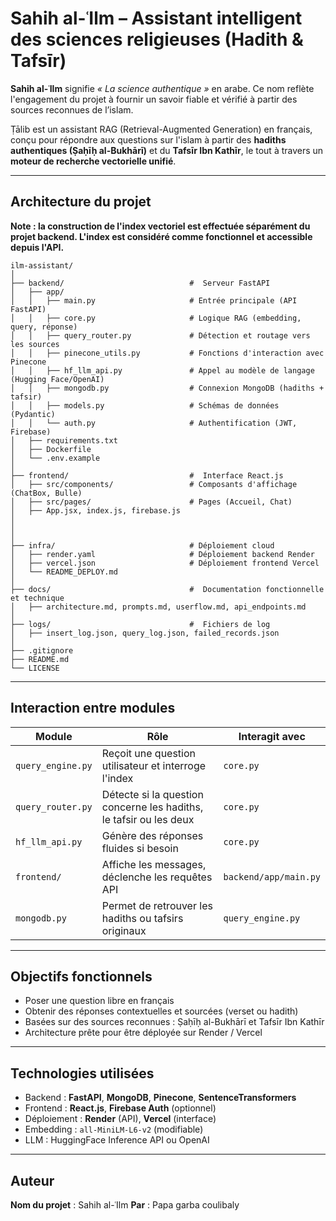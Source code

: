 #  Sahih al-ʿIlm – Assistant intelligent des sciences religieuses (Hadith & Tafsīr)

**Sahih al-ʿIlm** signifie _« La science authentique »_ en arabe. Ce nom reflète l'engagement du projet à fournir un savoir fiable et vérifié à partir des sources reconnues de l’islam.

Ṭālib est un assistant RAG (Retrieval-Augmented Generation) en français, conçu pour répondre aux questions sur l'islam à partir des **hadiths authentiques (Ṣaḥīḥ al-Bukhārī)** et du **Tafsīr Ibn Kathīr**, le tout à travers un **moteur de recherche vectorielle unifié**.

---

##  Architecture du projet

 **Note : la construction de l'index vectoriel est effectuée séparément du projet backend. L'index est considéré comme fonctionnel et accessible depuis l'API.**

```
ilm-assistant/
│
├── backend/                            #  Serveur FastAPI
│   ├── app/
│   │   ├── main.py                     # Entrée principale (API FastAPI)
│   │   ├── core.py                     # Logique RAG (embedding, query, réponse)
│   │   ├── query_router.py             # Détection et routage vers les sources
│   │   ├── pinecone_utils.py           # Fonctions d'interaction avec Pinecone
│   │   ├── hf_llm_api.py               # Appel au modèle de langage (Hugging Face/OpenAI)
│   │   ├── mongodb.py                  # Connexion MongoDB (hadiths + tafsir)
│   │   ├── models.py                   # Schémas de données (Pydantic)
│   │   └── auth.py                     # Authentification (JWT, Firebase)
│   ├── requirements.txt
│   ├── Dockerfile
│   └── .env.example
│
├── frontend/                           #  Interface React.js
│   ├── src/components/                 # Composants d'affichage (ChatBox, Bulle)
│   ├── src/pages/                      # Pages (Accueil, Chat)
│   ├── App.jsx, index.js, firebase.js
│
│  
│
├── infra/                              # Déploiement cloud
│   ├── render.yaml                     # Déploiement backend Render
│   ├── vercel.json                     # Déploiement frontend Vercel
│   └── README_DEPLOY.md
│
├── docs/                               #  Documentation fonctionnelle et technique
│   ├── architecture.md, prompts.md, userflow.md, api_endpoints.md
│
├── logs/                               #  Fichiers de log
│   ├── insert_log.json, query_log.json, failed_records.json
│
├── .gitignore
├── README.md
└── LICENSE
```

---

##  Interaction entre modules

| Module | Rôle | Interagit avec |
|--------|------|----------------|
| `query_engine.py` | Reçoit une question utilisateur et interroge l'index | `core.py` |
| `query_router.py` | Détecte si la question concerne les hadiths, le tafsir ou les deux | `core.py` |
| `hf_llm_api.py` | Génère des réponses fluides si besoin | `core.py` |
| `frontend/` | Affiche les messages, déclenche les requêtes API | `backend/app/main.py` |
| `mongodb.py` | Permet de retrouver les hadiths ou tafsirs originaux | `query_engine.py` |

---

##  Objectifs fonctionnels

- Poser une question libre en français
- Obtenir des réponses contextuelles et sourcées (verset ou hadith)
- Basées sur des sources reconnues : Ṣaḥīḥ al-Bukhārī et Tafsīr Ibn Kathīr
- Architecture prête pour être déployée sur Render / Vercel

---

##  Technologies utilisées

- Backend : **FastAPI**, **MongoDB**, **Pinecone**, **SentenceTransformers**
- Frontend : **React.js**, **Firebase Auth** (optionnel)
- Déploiement : **Render** (API), **Vercel** (interface)
- Embedding : `all-MiniLM-L6-v2` (modifiable)
- LLM  : HuggingFace Inference API ou OpenAI

---

## Auteur
**Nom du projet** : Sahih al-ʿIlm 
**Par** : Papa garba coulibaly